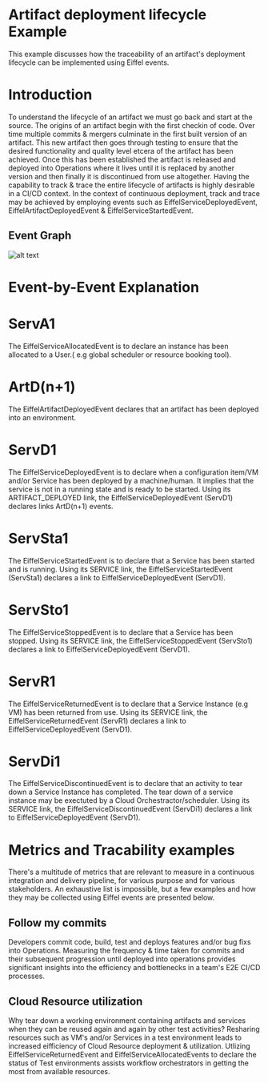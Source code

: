 <!---
   Copyright 2019 Ericsson AB.
   For a full list of individual contributors, please see the commit history.

   Licensed under the Apache License, Version 2.0 (the "License");
   you may not use this file except in compliance with the License.
   You may obtain a copy of the License at

       http://www.apache.org/licenses/LICENSE-2.0

   Unless required by applicable law or agreed to in writing, software
   distributed under the License is distributed on an "AS IS" BASIS,
   WITHOUT WARRANTIES OR CONDITIONS OF ANY KIND, either express or implied.
   See the License for the specific language governing permissions and
   limitations under the License.
--->

# Artifact deployment lifecycle Example
 
This example discusses how the traceability of an artifact's deployment lifecycle can be implemented using Eiffel events.
 
# Introduction
To understand the lifecycle of an artifact we must go back and start at the source.
The origins of an artifact begin with the first checkin of code. Over time multiple commits & mergers culminate in the first built version of an artifact.
This new artifact then goes through testing to ensure that the desired functionality and quality level etcera of the artifact has been achieved.
Once this has been established the artifact is released and deployed into Operations where it lives until it is replaced by another version and then finally it is discontinued from use altogether.
Having the capability to track & trace the entire lifecycle of artifacts is highly desirable in a CI/CD context.
In the context of continuous deployment, track and trace may be achieved by employing events such as EiffelServiceDeployedEvent, EiffelArtifactDeployedEvent & EiffelServiceStartedEvent.


## Event Graph
![alt text](./artifact-deployment-lifecycle.png "Event Graph of artifact deployment lifecycle Example")


# Event-by-Event Explanation

# ServA1
The EiffelServiceAllocatedEvent is to declare an instance has been allocated to a User.( e.g global scheduler or resource booking tool).

# ArtD(n+1)
The EiffelArtifactDeployedEvent declares that an artifact has been deployed into an environment.

# ServD1
The EiffelServiceDeployedEvent is to declare when a configuration item/VM and/or Service has been deployed by a machine/human. It implies that the service is not in a running state and is ready to be started.
Using its ARTIFACT_DEPLOYED link, the EiffelServiceDeployedEvent (ServD1) declares links ArtD(n+1) events.

# ServSta1
The EiffelServiceStartedEvent is to declare that a Service has been started and is running.
Using its SERVICE link, the EiffelServiceStartedEvent (ServSta1) declares a link to EiffelServiceDeployedEvent (ServD1).

# ServSto1
The EiffelServiceStoppedEvent is to declare that a Service has been stopped.
Using its SERVICE link, the EiffelServiceStoppedEvent (ServSto1) declares a link to EiffelServiceDeployedEvent (ServD1).

# ServR1
The EiffelServiceReturnedEvent is to declare that a Service Instance (e.g VM) has been returned from use.
Using its SERVICE link, the EiffelServiceReturnedEvent (ServR1) declares a link to EiffelServiceDeployedEvent (ServD1).

# ServDi1
The EiffelServiceDiscontinuedEvent is to declare that an activity to tear down a Service Instance has completed. The tear down of a service instance may be exectuted by a Cloud Orchestractor/scheduler.
Using its SERVICE link, the EiffelServiceDiscontinuedEvent (ServDi1) declares a link to EiffelServiceDeployedEvent (ServD1).

# Metrics and Tracability examples
There's a multitude of metrics that are relevant to measure in a continuous integration and delivery pipeline, for various purpose and for various stakeholders. An exhaustive list is impossible, but a few examples and how they may be collected using Eiffel events are presented below.

## Follow my commits
Developers commit code, build, test and deploys features and/or bug fixs into Operations. Measuring the frequency & time taken for commits and their subsequent progression until deployed into operations provides significant insights into the efficiency and bottlenecks in a team's E2E CI/CD processes.

## Cloud Resource utilization
Why tear down a working environment containing artifacts and services when they can be reused again and again by other test activities? 
Resharing resources such as VM's and/or Services in a test environment leads to increased eifficiency of Cloud Resource deployment & utilization.
Utlizing EiffelServiceReturnedEvent and EiffelServiceAllocatedEvents to declare the status of Test environments assists workflow orchestrators in getting the most from available resources.



